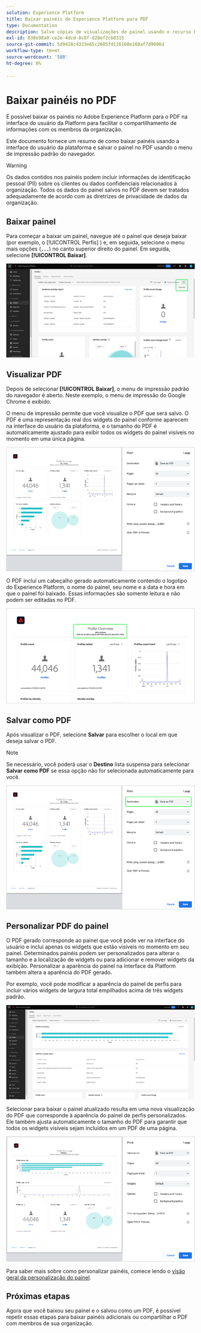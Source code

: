 ```yaml
---
solution: Experience Platform
title: Baixar painéis de Experience Platform para PDF
type: Documentation
description: Salve cópias de visualizações de painel usando o recurso baixar para PDF disponível na interface do Experience Platform.
exl-id: 838e98a0-ce2e-4dcd-8c8f-d28ef2cb8315
source-git-commit: 5d9428c4323e65c2605fd116160e160af7d9086d
workflow-type: tm+mt
source-wordcount: '580'
ht-degree: 0%

---
```


# Baixar painéis no PDF

É possível baixar os painéis no Adobe Experience Platform para o PDF na interface do usuário da Platform para facilitar o compartilhamento de informações com os membros da organização.

Este documento fornece um resumo de como baixar painéis usando a interface do usuário da plataforma e salvar o painel no PDF usando o menu de impressão padrão do navegador.

>[!WARNING]
>
>Os dados contidos nos painéis podem incluir informações de identificação pessoal (PII) sobre os clientes ou dados confidenciais relacionados à organização. Todos os dados do painel salvos no PDF devem ser tratados adequadamente de acordo com as diretrizes de privacidade de dados da organização.

## Baixar painel

Para começar a baixar um painel, navegue até o painel que deseja baixar (por exemplo, o [!UICONTROL Perfis] ) e, em seguida, selecione o menu mais opções (**`...`**) no canto superior direito do painel. Em seguida, selecione **[!UICONTROL Baixar]**.

![O painel Perfis de Experience Platform com as reticências e a lista suspensa de Download destacadas.](images/download/download-button.png)

## Visualizar PDF

Depois de selecionar **[!UICONTROL Baixar]**, o menu de impressão padrão do navegador é aberto. Neste exemplo, o menu de impressão do Google Chrome é exibido.

O menu de impressão permite que você visualize o PDF que será salvo. O PDF é uma representação real dos widgets do painel conforme aparecem na interface do usuário da plataforma, e o tamanho do PDF é automaticamente ajustado para exibir todos os widgets do painel visíveis no momento em uma única página.

![A visão geral do Perfil é exibida em um formato de página única com o painel Opções de impressão à direita.](images/download/download-chrome-print.png)

O PDF inclui um cabeçalho gerado automaticamente contendo o logotipo do Experience Platform, o nome do painel, seu nome e a data e hora em que o painel foi baixado. Essas informações são somente leitura e não podem ser editadas no PDF.

![Um fechamento da visualização de impressão com o cabeçalho gerado automaticamente realçado.](images/download/download-pdf.png)

## Salvar como PDF

Após visualizar o PDF, selecione **Salvar** para escolher o local em que deseja salvar o PDF.

>[!NOTE]
>
>Se necessário, você poderá usar o **Destino** lista suspensa para selecionar **Salvar como PDF** se essa opção não for selecionada automaticamente para você.

![A visão geral do Perfil exibida em um formato de página única com a opção de impressão Salvar como PDF selecionada na lista suspensa Destino.](images/download/download-chrome-print-destination.png)

## Personalizar PDF do painel

O PDF gerado corresponde ao painel que você pode ver na interface do usuário e inclui apenas os widgets que estão visíveis no momento em seu painel. Determinados painéis podem ser personalizados para alterar o tamanho e a localização de widgets ou para adicionar e remover widgets da exibição. Personalizar a aparência do painel na interface da Platform também altera a aparência do PDF gerado.

Por exemplo, você pode modificar a aparência do painel de perfis para incluir vários widgets de largura total empilhados acima de três widgets padrão.

![O painel Perfil que demonstra o widget alongado é exibido.](images/download/download-modify.png)

Selecionar para baixar o painel atualizado resulta em uma nova visualização do PDF que corresponde à aparência do painel de perfis personalizados. Ele também ajusta automaticamente o tamanho do PDF para garantir que todos os widgets visíveis sejam incluídos em um PDF de uma página.

![A visão geral do Perfil é exibida em um formato de página única com o painel Opções de impressão à direita.](images/download/download-chrome-print-modified.png)

Para saber mais sobre como personalizar painéis, comece lendo o [visão geral da personalização do painel](customize/overview.md).

## Próximas etapas

Agora que você baixou seu painel e o salvou como um PDF, é possível repetir essas etapas para baixar painéis adicionais ou compartilhar o PDF com membros de sua organização.
